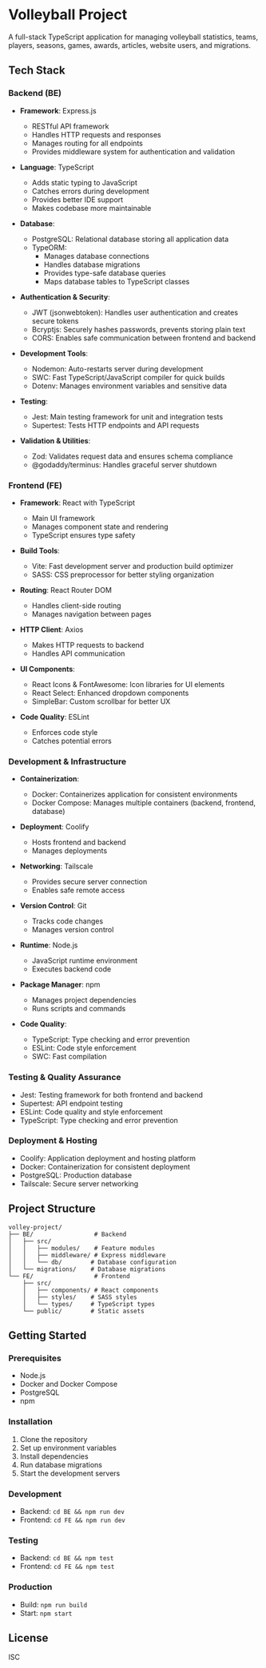 # Volleyball Project

A full-stack TypeScript application for managing volleyball statistics, teams, players, seasons, games, awards, articles, website users, and migrations.

## Tech Stack

### Backend (BE)
- **Framework**: Express.js
  - RESTful API framework
  - Handles HTTP requests and responses
  - Manages routing for all endpoints
  - Provides middleware system for authentication and validation

- **Language**: TypeScript
  - Adds static typing to JavaScript
  - Catches errors during development
  - Provides better IDE support
  - Makes codebase more maintainable

- **Database**: 
  - PostgreSQL: Relational database storing all application data
  - TypeORM: 
    - Manages database connections
    - Handles database migrations
    - Provides type-safe database queries
    - Maps database tables to TypeScript classes

- **Authentication & Security**:
  - JWT (jsonwebtoken): Handles user authentication and creates secure tokens
  - Bcryptjs: Securely hashes passwords, prevents storing plain text
  - CORS: Enables safe communication between frontend and backend

- **Development Tools**:
  - Nodemon: Auto-restarts server during development
  - SWC: Fast TypeScript/JavaScript compiler for quick builds
  - Dotenv: Manages environment variables and sensitive data

- **Testing**:
  - Jest: Main testing framework for unit and integration tests
  - Supertest: Tests HTTP endpoints and API requests

- **Validation & Utilities**:
  - Zod: Validates request data and ensures schema compliance
  - @godaddy/terminus: Handles graceful server shutdown

### Frontend (FE)
- **Framework**: React with TypeScript
  - Main UI framework
  - Manages component state and rendering
  - TypeScript ensures type safety

- **Build Tools**:
  - Vite: Fast development server and production build optimizer
  - SASS: CSS preprocessor for better styling organization

- **Routing**: React Router DOM
  - Handles client-side routing
  - Manages navigation between pages

- **HTTP Client**: Axios
  - Makes HTTP requests to backend
  - Handles API communication

- **UI Components**:
  - React Icons & FontAwesome: Icon libraries for UI elements
  - React Select: Enhanced dropdown components
  - SimpleBar: Custom scrollbar for better UX

- **Code Quality**: ESLint
  - Enforces code style
  - Catches potential errors

### Development & Infrastructure
- **Containerization**: 
  - Docker: Containerizes application for consistent environments
  - Docker Compose: Manages multiple containers (backend, frontend, database)

- **Deployment**: Coolify
  - Hosts frontend and backend
  - Manages deployments

- **Networking**: Tailscale
  - Provides secure server connection
  - Enables safe remote access

- **Version Control**: Git
  - Tracks code changes
  - Manages version control

- **Runtime**: Node.js
  - JavaScript runtime environment
  - Executes backend code

- **Package Manager**: npm
  - Manages project dependencies
  - Runs scripts and commands

- **Code Quality**: 
  - TypeScript: Type checking and error prevention
  - ESLint: Code style enforcement
  - SWC: Fast compilation

### Testing & Quality Assurance
- Jest: Testing framework for both frontend and backend
- Supertest: API endpoint testing
- ESLint: Code quality and style enforcement
- TypeScript: Type checking and error prevention

### Deployment & Hosting
- Coolify: Application deployment and hosting platform
- Docker: Containerization for consistent deployment
- PostgreSQL: Production database
- Tailscale: Secure server networking

## Project Structure
```
volley-project/
├── BE/                 # Backend
│   ├── src/
│   │   ├── modules/    # Feature modules
│   │   ├── middleware/ # Express middleware
│   │   └── db/        # Database configuration
│   └── migrations/    # Database migrations
└── FE/                 # Frontend
    ├── src/
    │   ├── components/ # React components
    │   ├── styles/    # SASS styles
    │   └── types/     # TypeScript types
    └── public/        # Static assets
```

## Getting Started

### Prerequisites
- Node.js
- Docker and Docker Compose
- PostgreSQL
- npm

### Installation
1. Clone the repository
2. Set up environment variables
3. Install dependencies
4. Run database migrations
5. Start the development servers

### Development
- Backend: `cd BE && npm run dev`
- Frontend: `cd FE && npm run dev`

### Testing
- Backend: `cd BE && npm test`
- Frontend: `cd FE && npm test`

### Production
- Build: `npm run build`
- Start: `npm start`

## License
ISC 